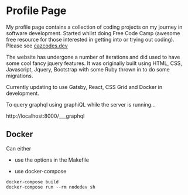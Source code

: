 # Profile Page

My profile page contains a collection of coding projects on my journey in software development. Started whilst doing Free Code Camp (awesome free resource for those interested in getting into or trying out coding). Please see [cazcodes.dev](https://cazcodes.dev)

The website has undergone a number of iterations and did used to have some cool fancy jquery features. It was originally built using HTML, CSS, Javascript, Jquery, Bootstrap with some Ruby thrown in to do some migrations.

Currently updating to use Gatsby, React, CSS Grid and Docker in development.

To query graphql using graphiQL while the server is running...

http://localhost:8000/___graphql

## Docker

Can either

- use the options in the Makefile

- use docker-compose

```
docker-compose build
docker-compose run --rm nodedev sh
```

